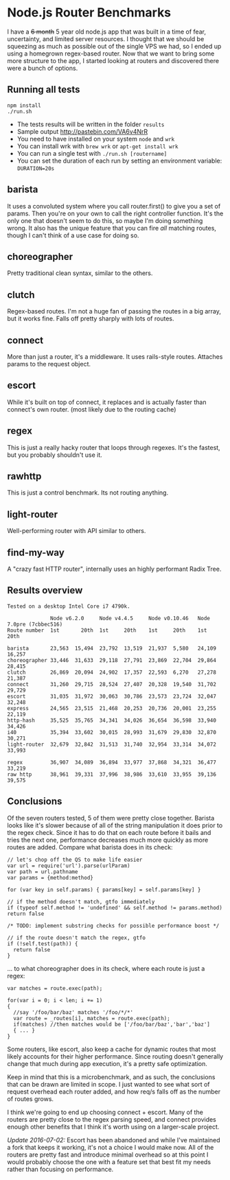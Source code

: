 Node.js Router Benchmarks
=========================

I have a ~~6 month~~ 5 year old node.js app that was built in a time of fear, uncertainty, and limited server resources.  I thought that we should be squeezing as much as possible out of the single VPS we had, so I ended up using a homegrown regex-based router.  Now that we want to bring some more structure to the app, I started looking at routers and discovered there were a bunch of options.

Running all tests
-------
```
npm install
./run.sh
```
* The tests results will be written in the folder `results`
* Sample output http://pastebin.com/VA6v4NrR
* You need to have installed on your system `node` and `wrk`
* You can install wrk with `brew wrk` or `apt-get install wrk`
* You can run a single test with `./run.sh [routername]`
* You can set the duration of each run by setting an environment variable: `DURATION=20s`

barista
-------

It uses a convoluted system where you call router.first() to give you a set of params.  Then you're on your own to call the right controller function.  It's the only one that doesn't seem to do this, so maybe I'm doing something wrong.  It also has the unique feature that you can fire *all* matching routes, though I can't think of a use case for doing so.


choreographer
-------------

Pretty traditional clean syntax, similar to the others.


clutch
------

Regex-based routes.  I'm not a huge fan of passing the routes in a big array, but it works fine.  Falls off pretty sharply with lots of routes.


connect
-------

More than just a router, it's a middleware.  It uses rails-style routes.  Attaches params to the request object.


escort
------

While it's built on top of connect, it replaces and is actually faster than connect's own router. (most likely due to the routing cache)


regex
-----

This is just a really hacky router that loops through regexes.  It's the fastest, but you probably shouldn't use it.


rawhttp
-----

This is just a control benchmark. Its not routing anything.


light-router
-----

Well-performing router with API similar to others.


find-my-way
-----

A "crazy fast HTTP router", internally uses an highly performant Radix Tree.


Results overview
-------
```
Tested on a desktop Intel Core i7 4790k.
```

```
              Node v6.2.0     Node v4.4.5     Node v0.10.46   Node 7.0pre (7cbbec516)
Route number  1st       20th  1st	  20th    1st	  20th    1st	  20th

barista	      23,563  15,494  23,792  13,519  21,937  5,580	  24,109  16,257
choreographer 33,446  31,633  29,118  27,791  23,869  22,704  29,864  28,415
clutch	      26,869  20,094  24,902  17,357  22,593  6,270	  27,278  21,387
connect	      31,260  29,715  28,524  27,407  20,328  19,540  31,702  29,729
escort	      31,035  31,972  30,063  30,786  23,573  23,724  32,047  32,248
express	      24,565  23,515  21,468  20,253  20,736  20,001  23,255  22,119
http-hash	  35,525  35,765  34,341  34,026  36,654  36,598  33,940  34,426
i40	          35,394  33,602  30,015  28,993  31,679  29,830  32,870  30,271
light-router  32,679  32,842  31,513  31,740  32,954  33,314  34,072  33,993

regex	      36,907  34,089  36,894  33,977  37,868  34,321  36,477  33,219
raw http	  38,961  39,331  37,996  38,986  33,610  33,955  39,136  39,575
```

Conclusions
-----------

Of the seven routers tested, 5 of them were pretty close together.  Barista looks like it's slower because of all of the string manipulation it does prior to the regex check.  Since it has to do that on each route before it bails and tries the next one, performance decreases much more quickly as more routes are added.  Compare what barista does in its check:

    // let's chop off the QS to make life easier
    var url = require('url').parse(urlParam)
    var path = url.pathname
    var params = {method:method}

    for (var key in self.params) { params[key] = self.params[key] }

    // if the method doesn't match, gtfo immediately
    if (typeof self.method != 'undefined' && self.method != params.method) return false

    /* TODO: implement substring checks for possible performance boost */

    // if the route doesn't match the regex, gtfo
    if (!self.test(path)) {
      return false
    }

... to what choreographer does in its check, where each route is just a regex:

    var matches = route.exec(path);

    for(var i = 0; i < len; i += 1)
    {
      //say '/foo/bar/baz' matches '/foo/*/*'
      var route = _routes[i], matches = route.exec(path);
      if(matches) //then matches would be ['/foo/bar/baz','bar','baz']
      { ... }
    }

Some routers, like escort, also keep a cache for dynamic routes that most likely accounts for their higher performance.  Since routing doesn't generally change that much during app execution, it's a pretty safe optimization.

Keep in mind that this is a microbenchmark, and as such, the conclusions that can be drawn are limited in scope.  I just wanted to see what sort of request overhead each router added, and how req/s falls off as the number of routes grows.

I think we're going to end up choosing connect + escort.  Many of the routers are pretty close to the regex parsing speed, and connect provides enough other benefits that I think it's worth using on a larger-scale project.

*Update 2016-07-02:* Escort has been abandoned and while I've maintained a fork that keeps it working, it's not a choice I would make now. All of the routers are pretty fast and introduce minimal overhead so at this point I would probably choose the one with a feature set that best fit my needs rather than focusing on performance.
